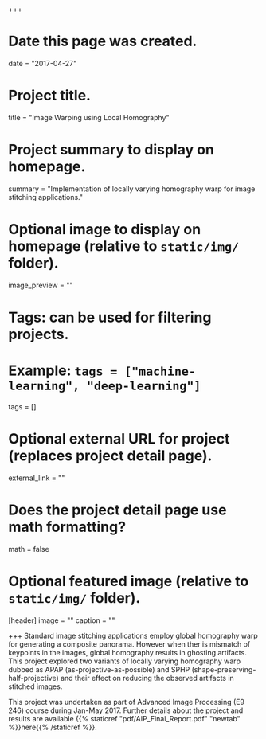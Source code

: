 +++
# Date this page was created.
date = "2017-04-27"

# Project title.
title = "Image Warping using Local Homography"

# Project summary to display on homepage.
summary = "Implementation of locally varying homography warp for image stitching applications."

# Optional image to display on homepage (relative to `static/img/` folder).
image_preview = ""

# Tags: can be used for filtering projects.
# Example: `tags = ["machine-learning", "deep-learning"]`
tags = []

# Optional external URL for project (replaces project detail page).
external_link = ""

# Does the project detail page use math formatting?
math = false

# Optional featured image (relative to `static/img/` folder).
[header]
image = ""
caption = ""

+++
Standard image stitching applications employ global homography warp for generating a composite panorama. However when ther is mismatch of keypoints in the images, global homography results in ghosting artifacts. This project explored two variants of locally varying homography warp dubbed as APAP (as-projective-as-possible) and SPHP (shape-preserving-half-projective) and their effect on reducing the observed artifacts in stitched images.

This project was undertaken as part of Advanced Image Processing (E9 246) course during Jan-May 2017. Further details about the project and results are available {{% staticref "pdf/AIP_Final_Report.pdf" "newtab" %}}here{{% /staticref %}}.